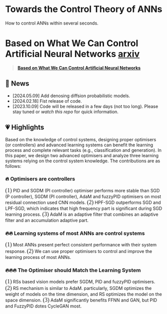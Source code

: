 # Towards the Control Theory of ANNs
How to control ANNs within several seconds.


# Based on What We Can Control Artificial Neural Networks [arxiv](https://arxiv.org/abs/2310.05692)

> [**Based on What We Can Control Artificial Neural Networks**]()

## 📰 News
- [2024.05.09] Add denosing diffsion probabilistic models. 
- [2024.02.18] Fist release of code. 
- [2023.10.09] Code will be released in a few days (not too long). Please stay tuned or *watch this repo* for quick information.



## 💗 Highlights
Based on the knowledge of control systems, designing proper optimisers (or controllers) and advanced learning systems can benefit the learning process and complete relevant tasks (e.g., classification and generation). In this paper, we design two advanced optimisers and analyze three learning systems relying on the control system knowledge. The contributions are as follows: 

### 🔥 Optimisers are controllers
<font face="Black" size="4">(1)</font> PID and  SGDM (PI controller) optimiser performs more stable than SGD (P controller), SGDM (PI controller), AdaM and fuzzyPID optimisers on most residual connection used CNN models. <font face="Black" size="4">(2)</font> HPF-SGD outperforms SGD and LPF-SGD, which indicates that high frequency part is significant during SGD learning process. <font face="Black" size="4">(3)</font> AdaM is an adaptive filter that combines an adaptive filter and an accumulation adaptive part.


### 🔥🔥 Learning systems of most ANNs are control systems
<font face="Black" size="4">(1)</font> Most ANNs present perfect consistent performance with their system response. <font face="Black" size="4">(2)</font> We can use proper optimisers to control and improve the learning process of most ANNs. 






### 🔥🔥🔥 The Optimiser should Match the Learning System
<font face="Black" size="4">(1)</font> RSs based vision models prefer SGDM, PID and fuzzyPID optimisers. <font face="Black" size="4">(2)</font> RS mechanism is similar to AdaM. particularly, SGDM optimizes the weight of models on the time dimension, and RS optimizes the model on the space dimension. <font face="Black" size="4">(3)</font> AdaM significantly benefits FFNN and GAN, but PID and FuzzyPID dotes CycleGAN most. 


